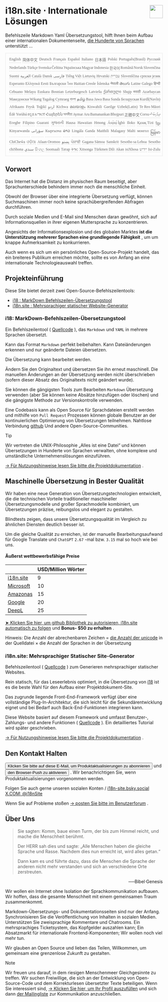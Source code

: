 <h1 style="display:flex;justify-content:space-between">i18n.site ⋅ Internationale Lösungen<img src="//p.3ti.site/logo.svg" style="user-select:none;margin-top:-1px;width:42px"></h1>

Befehlszeile Markdown Yaml Übersetzungstool, hilft Ihnen beim Aufbau einer internationalen Dokumentenseite, [die Hunderte von Sprachen](/i18/LANG_CODE) unterstützt ...

<pre class="langli" style="display:flex;flex-wrap:wrap;background:transparent;border:1px solid #eee;font-size:12px;box-shadow:0 0 3px inset #eee;padding:12px 5px 4px 12px;justify-content:space-between;"><style>pre.langli i{font-weight:300;font-family:s;margin-right:2px;margin-bottom:8px;font-style:normal;color:#666;border-bottom:1px dashed #ccc;}</style><i>English</i><i>简体中文</i><i>Deutsch</i><i>Français</i><i>Español</i><i>Italiano</i><i>日本語</i><i>Polski</i><i>Português(Brasil)</i><i>Русский</i><i>Nederlands</i><i>Türkçe</i><i>Svenska</i><i>Čeština</i><i>Українська</i><i>Magyar</i><i>Indonesia</i><i>한국어</i><i>Română</i><i>Norsk</i><i>Slovenčina</i><i>Suomi</i><i>العربية</i><i>Català</i><i>Dansk</i><i>فارسی</i><i>Tiếng Việt</i><i>Lietuvių</i><i>Hrvatski</i><i>עברית</i><i>Slovenščina</i><i>српски језик</i><i>Esperanto</i><i>Ελληνικά</i><i>Eesti</i><i>Български</i><i>ไทย</i><i>Haitian Creole</i><i>Íslenska</i><i>नेपाली</i><i>తెలుగు</i><i>Latine</i><i>Galego</i><i>हिन्दी</i><i>Cebuano</i><i>Melayu</i><i>Euskara</i><i>Bosnian</i><i>Letzeburgesch</i><i>Latviešu</i><i>ქართული</i><i>Shqip</i><i>मराठी</i><i>Azərbaycan</i><i>Македонски</i><i>Wikang Tagalog</i><i>Cymraeg</i><i>বাংলা</i><i>தமிழ்</i><i>Basa Jawa</i><i>Basa Sunda</i><i>Беларуская</i><i>Kurdî(Navîn)</i><i>Afrikaans</i><i>Frysk</i><i>Toğikī</i><i>اردو</i><i>Kichwa</i><i>മലയാളം</i><i>Kiswahili</i><i>Gaeilge</i><i>Uzbek(Latin)</i><i>Te Reo Māori</i><i>Èdè Yorùbá</i><i>ಕನ್ನಡ</i><i>አማርኛ</i><i>Հայերեն</i><i>অসমীয়া</i><i>Aymar Aru</i><i>Bamanankan</i><i>Bhojpuri</i><i>正體中文</i><i>Corsu</i><i>ދިވެހިބަސް</i><i>Eʋegbe</i><i>Filipino</i><i>Guarani</i><i>ગુજરાતી</i><i>Hausa</i><i>Hawaiian</i><i>Hmong</i><i>Ásụ̀sụ́ Ìgbò</i><i>Iloko</i><i>Қазақ Тілі</i><i>ខ្មែរ</i><i>Kinyarwanda</i><i>سۆرانی</i><i>Кыргызча</i><i>ລາວ</i><i>Lingála</i><i>Ganda</i><i>Maithili</i><i>Malagasy</i><i>Malti</i><i>монгол</i><i>မြန်မာ</i><i>ChiCheŵa</i><i>ଓଡ଼ିଆ</i><i>Afaan Oromoo</i><i>پښتو</i><i>ਪੰਜਾਬੀ</i><i>Gagana Sāmoa</i><i>Sanskrit</i><i>Sesotho sa Leboa</i><i>Sesotho</i><i>chiShona</i><i>سنڌي</i><i>සිංහල</i><i>Soomaali</i><i>Татар</i><i>ትግር</i><i>Xitsonga</i><i>Türkmen Dili</i><i>Akan</i><i>isiXhosa</i><i>ייִדיש</i><i>Isi-Zulu</i></pre>

## Vorwort

Das Internet hat die Distanz im physischen Raum beseitigt, aber Sprachunterschiede behindern immer noch die menschliche Einheit.

Obwohl der Browser über eine integrierte Übersetzung verfügt, können Suchmaschinen immer noch keine sprachübergreifenden Abfragen durchführen.

Durch soziale Medien und E-Mail sind Menschen daran gewöhnt, sich auf Informationsquellen in ihrer eigenen Muttersprache zu konzentrieren.

Angesichts der Informationsexplosion und des globalen Marktes **ist die Unterstützung mehrerer Sprachen eine grundlegende Fähigkeit** , um um knappe Aufmerksamkeit zu konkurrieren.

Auch wenn es sich um ein persönliches Open-Source-Projekt handelt, das ein breiteres Publikum erreichen möchte, sollte es von Anfang an eine internationale Technologieauswahl treffen.

## <a rel=id href="#project" id="project"></a> Projekteinführung

Diese Site bietet derzeit zwei Open-Source-Befehlszeilentools:

* [i18 : MarkDown Befehlszeilen-Übersetzungstool](/i18/feature)
* [i18n.site : Mehrsprachiger statischer Website-Generator](/i18n.site)

### <a rel=id href="#i18" id="i18"></a> i18: MarkDown-Befehlszeilen-Übersetzungstool

Ein Befehlszeilentool ( [Quellcode](https://github.com/i18n-site/rust/tree/main/i18) ), das `Markdown` und `YAML` in mehrere Sprachen übersetzt.

Kann das Format `Markdown` perfekt beibehalten. Kann Dateiänderungen erkennen und nur geänderte Dateien übersetzen.

Die Übersetzung kann bearbeitet werden.

Ändern Sie den Originaltext und übersetzen Sie ihn erneut maschinell. Die manuellen Änderungen an der Übersetzung werden nicht überschrieben (sofern dieser Absatz des Originaltexts nicht geändert wurde).

Sie können die gängigsten Tools zum Bearbeiten `Markdown` Übersetzung verwenden (aber Sie können keine Absätze hinzufügen oder löschen) und die gängigste Methode zur Versionskontrolle verwenden.

Eine Codebasis kann als Open Source für Sprachdateien erstellt werden und mithilfe von `Pull Request` Prozessen können globale Benutzer an der kontinuierlichen Optimierung von Übersetzungen teilnehmen. Nahtlose Verbindung [github](//github.com) Und andere Open-Source-Communities.

> [!TIP]
> Wir vertreten die UNIX-Philosophie „Alles ist eine Datei“ und können Übersetzungen in Hunderte von Sprachen verwalten, ohne komplexe und umständliche Unternehmenslösungen einzuführen.

[→ Für Nutzungshinweise lesen Sie bitte die Projektdokumentation](/i18) .

## Maschinelle Übersetzung in Bester Qualität

Wir haben eine neue Generation von Übersetzungstechnologien entwickelt, die die technischen Vorteile traditioneller maschineller Übersetzungsmodelle und großer Sprachmodelle kombiniert, um Übersetzungen präzise, reibungslos und elegant zu gestalten.

Blindtests zeigen, dass unsere Übersetzungsqualität im Vergleich zu ähnlichen Diensten deutlich besser ist.

Um die gleiche Qualität zu erreichen, ist der manuelle Bearbeitungsaufwand für Google Translate und `ChatGPT` `2.67` -mal bzw. `3.15` mal so hoch wie bei uns.

#### <a rel=id href="#price" id="price"></a> Äußerst wettbewerbsfähige Preise

|                                                                                   | USD/Million Wörter |
| --------------------------------------------------------------------------------- | ------------- |
| [i18n.site](https://i18n.site)                                                    | 9             |
| [Microsoft](https://azure.microsoft.com/pricing/details/cognitive-services/translator) | 10            |
| [Amazonas](https://aws.amazon.com/translate/pricing)                                | 15            |
| [Google](https://cloud.google.com/translate/pricing)                                | 20            |
| [DeepL](https://www.deepl.com/zh/pro#developer)                                  | 25            |

[➤ Klicken Sie hier, um github Bibliothek zu autorisieren, i18n.site automatisch zu folgen](https://github.com/login/oauth/authorize?client_id=Ov23liuGAmK0plc9FgB3&amp;scope=user:email,user:follow,public_repo) und **Bonus- $50 zu erhalten** .

Hinweis: Die Anzahl der abrechenbaren Zeichen = [die Anzahl der unicode](https://en.wikipedia.org/wiki/Unicode) in der Quelldatei × die Anzahl der Sprachen in der Übersetzung

### i18n.site: Mehrsprachiger Statischer Site-Generator

Befehlszeilentool ( [Quellcode](https://github.com/i18n-site/rust/tree/main/i18n-site) ) zum Generieren mehrsprachiger statischer Websites.

Rein statisch, für das Leseerlebnis optimiert, in die Übersetzung von [i18](#i18) ist es die beste Wahl für den Aufbau einer Projektdokument-Site.

Das zugrunde liegende Front-End-Framework verfügt über eine vollständige Plug-In-Architektur, die sich leicht für die Sekundärentwicklung eignet und bei Bedarf auch Back-End-Funktionen integrieren kann.

Diese Website basiert auf diesem Framework und umfasst Benutzer-, Zahlungs- und andere Funktionen ( [Quellcode](/i18n.site/c/src) ). Ein detailliertes Tutorial wird später geschrieben.

[→ Für Nutzungshinweise lesen Sie bitte die Projektdokumentation](/i18n.site) .

## Den Kontakt Halten

<button onclick="mailsub()">Klicken Sie bitte auf diese E-Mail, um Produktaktualisierungen zu abonnieren</button> und <button onclick="webpush()">den Browser-Push zu aktivieren</button> . Wir benachrichtigen Sie, wenn Produktaktualisierungen vorgenommen werden.

Folgen Sie auch gerne unseren sozialen Konten / [i18n-site.bsky.social](https://bsky.app/profile/i18n-site.bsky.social) [X.COM: @i18nSite](https://x.com/i18nSite)

Wenn Sie auf Probleme stoßen [→ posten Sie bitte im Benutzerforum](https://groups.google.com/u/1/g/i18n) .

## Über Uns

> Sie sagten: Komm, baue einen Turm, der bis zum Himmel reicht, und mache die Menschheit berühmt.
>
> Der HERR sah dies und sagte: „Alle Menschen haben die gleiche Sprache und Rasse. Nachdem dies nun erreicht ist, wird alles getan.“
>
> Dann kam es und führte dazu, dass die Menschen die Sprache der anderen nicht mehr verstanden und sich an verschiedene Orte zerstreuten.

<p style="text-align:right">──Bibel·Genesis</p>

Wir wollen ein Internet ohne Isolation der Sprachkommunikation aufbauen.
Wir hoffen, dass die gesamte Menschheit mit einem gemeinsamen Traum zusammenkommt.

Markdown-Übersetzungs- und Dokumentationsseiten sind nur der Anfang.
Synchronisieren Sie die Veröffentlichung von Inhalten in sozialen Medien.
Unterstützen Sie zweisprachige Kommentare und Chatrooms.
Ein mehrsprachiges Ticketsystem, das Kopfgelder auszahlen kann;
Ein Absatzmarkt für internationale Frontend-Komponenten;
Wir wollen noch viel mehr tun.

Wir glauben an Open Source und lieben das Teilen,
Willkommen, um gemeinsam eine grenzenlose Zukunft zu gestalten.

> [!NOTE]
> Wir freuen uns darauf, in dem riesigen Menschenmeer Gleichgesinnte zu treffen.
> Wir suchen Freiwillige, die sich an der Entwicklung von Open-Source-Code und dem Korrekturlesen übersetzter Texte beteiligen.
> Wenn Sie interessiert sind, [→ Klicken Sie hier, um Ihr Profil auszufüllen](https://ggl.link/i18n) und sich dann [der Mailingliste](https://groups.google.com/u/2/g/i18n-site) zur Kommunikation anzuschließen.